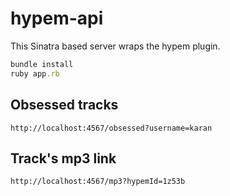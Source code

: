 hypem-api
=========
This Sinatra based server wraps the hypem plugin. 

```ruby
bundle install
ruby app.rb
```


Obsessed tracks
--------
```
http://localhost:4567/obsessed?username=karan
```

Track's mp3 link
--------
```
http://localhost:4567/mp3?hypemId=1z53b
```
